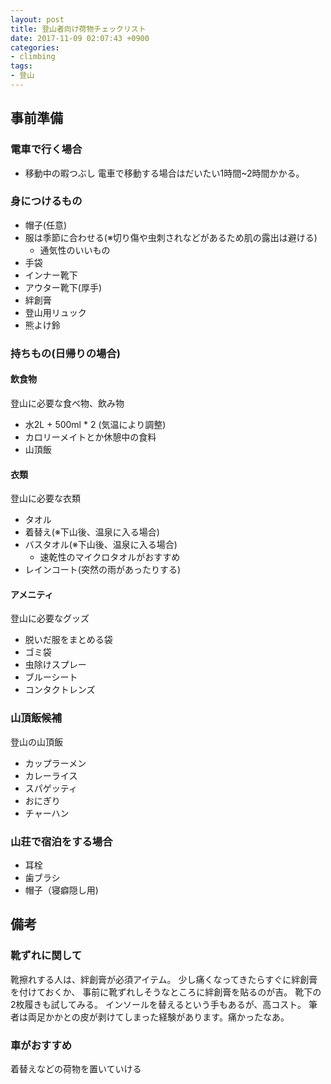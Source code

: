 ```yaml
---
layout: post
title: 登山者向け荷物チェックリスト
date: 2017-11-09 02:07:43 +0900
categories:
- climbing
tags:
- 登山
---
```


## 事前準備
### 電車で行く場合
- 移動中の暇つぶし
電車で移動する場合はだいたい1時間~2時間かかる。

### 身につけるもの
- 帽子(任意)
- 服は季節に合わせる(※切り傷や虫刺されなどがあるため肌の露出は避ける)
  - 通気性のいいもの
- 手袋
- インナー靴下
- アウター靴下(厚手)
- 絆創膏
- 登山用リュック
- 熊よけ鈴

### 持ちもの(日帰りの場合)
#### 飲食物
登山に必要な食べ物、飲み物
- 水2L + 500ml * 2 (気温により調整)
- カロリーメイトとか休憩中の食料
- 山頂飯

#### 衣類
登山に必要な衣類
- タオル
- 着替え(※下山後、温泉に入る場合)
- バスタオル(※下山後、温泉に入る場合)
  - 速乾性のマイクロタオルがおすすめ
- レインコート(突然の雨があったりする)

#### アメニティ
登山に必要なグッズ
- 脱いだ服をまとめる袋
- ゴミ袋
- 虫除けスプレー
- ブルーシート
- コンタクトレンズ

### 山頂飯候補
登山の山頂飯
- カップラーメン
- カレーライス
- スパゲッティ
- おにぎり
- チャーハン

### 山荘で宿泊をする場合
- 耳栓
- 歯ブラシ
- 帽子（寝癖隠し用)

## 備考
### 靴ずれに関して
靴擦れする人は、絆創膏が必須アイテム。
少し痛くなってきたらすぐに絆創膏を付けておくか、
事前に靴ずれしそうなところに絆創膏を貼るのが吉。
靴下の2枚履きも試してみる。
インソールを替えるという手もあるが、高コスト。
筆者は両足かかとの皮が剥けてしまった経験があります。痛かったなあ。

### 車がおすすめ
着替えなどの荷物を置いていける

